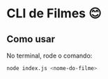 # CLI de Filmes 😊

## Como usar

No terminal, rode o comando:

```bash
node index.js <nome-do-filme>
